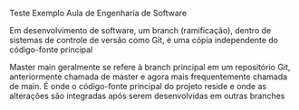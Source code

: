 Teste Exemplo Aula de Engenharia de Software 

Em desenvolvimento de software, um branch (ramificação), dentro de sistemas de controle de versão como Git, é uma cópia independente do código-fonte principal

Master main geralmente se refere à branch principal em um repositório Git, anteriormente chamada de master e agora mais frequentemente chamada de main. É onde o código-fonte principal do projeto reside e onde as alterações são integradas após serem desenvolvidas em outras branches
